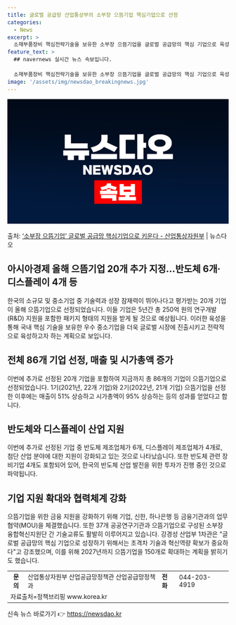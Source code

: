```yaml
---
title: 글로벌 공급망 산업통상부의 소부장 으뜸기업 핵심기업으로 선정
categories:
  - News
excerpt: >
  소재부품장비 핵심전략기술을 보유한 소부장 으뜸기업을 글로벌 공급망의 핵심 기업으로 육성한다. 이를 위해 기술…
feature_text: >
  ## navernews 실시간 뉴스 속보입니다.

  소재부품장비 핵심전략기술을 보유한 소부장 으뜸기업을 글로벌 공급망의 핵심 기업으로 육성한다. 이를 위해 기술…
image: '/assets/img/newsdao_breakingnews.jpg'
---
```


![뉴스다오 속보](/assets/img/newsdao_breakingnews.jpg)

<p>출처: <a href="https://newsdao.kr/3766" rel="dofollow">‘소부장 으뜸기업’ 글로벌 공급망 핵심기업으로 키운다 - 산업통상자원부</a> | 뉴스다오</p>

<h2 data-ke-size="size26">아시아경제 올해 으뜸기업 20개 추가 지정…반도체 6개·디스플레이 4개 등</h2>
한국의 소규모 및 중소기업 중 기술력과 성장 잠재력이 뛰어나다고 평가받는 20개 기업이 올해 으뜸기업으로 선정되었습니다. 이들 기업은 5년간 총 250억 원의 연구개발(R&D) 지원을 포함한 패키지 형태의 지원을 받게 될 것으로 예상됩니다. 이러한 육성을 통해 국내 핵심 기술을 보유한 우수 중소기업을 더욱 글로벌 시장에 진출시키고 전략적으로 육성하고자 하는 계획으로 보입니다.

<p data-ke-size="size16"></p>

<h2 data-ke-size="size26">전체 86개 기업 선정, 매출 및 시가총액 증가</h2>
이번에 추가로 선정된 20개 기업을 포함하여 지금까지 총 86개의 기업이 으뜸기업으로 선정되었습니다. 1기(2021년, 22개 기업)와 2기(2022년, 21개 기업) 으뜸기업을 선정한 이후에는 매출이 51% 상승하고 시가총액이 95% 상승하는 등의 성과를 얻었다고 합니다.

<p data-ke-size="size16"></p>

<h2 data-ke-size="size26">반도체와 디스플레이 산업 지원</h2>
이번에 추가로 선정된 기업 중 반도체 제조업체가 6개, 디스플레이 제조업체가 4개로, 첨단 산업 분야에 대한 지원이 강화되고 있는 것으로 나타났습니다. 또한 반도체 관련 장비기업 4개도 포함되어 있어, 한국의 반도체 산업 발전을 위한 투자가 진행 중인 것으로 파악됩니다.

<p data-ke-size="size16"></p>

<h2 data-ke-size="size26">기업 지원 확대와 협력체계 강화</h2>
으뜸기업을 위한 금융 지원을 강화하기 위해 기업, 신한, 하나은행 등 금융기관과의 업무협약(MOU)을 체결했습니다. 또한 37개 공공연구기관과 으뜸기업으로 구성된 소부장 융합혁신지원단 간 기술교류도 활발히 이루어지고 있습니다. 강경성 산업부 1차관은 "글로벌 공급망의 핵심 기업으로 성장하기 위해서는 초격차 기술과 혁신역량 확보가 중요하다"고 강조했으며, 이를 위해 2027년까지 으뜸기업을 150개로 확대하는 계획을 밝히기도 했습니다.

<p data-ke-size="size16"></p>

<table>
	<tr>
		<td style="text-align: center; height: 17px;"><b>문의</b></td>
		<td>산업통상자원부 산업공급망정책관 산업공급망정책과</td>
		<td><b>전화</b></td>
		<td>044-203-4919</td>
	</tr>
	<tr>
		<td colspan="4">자료출처=정책브리핑 www.korea.kr</td>
	</tr>
</table>

<p data-ke-size="size16"></p> 

신속 뉴스 바로가기 👉 <a href="https://newsdao.kr" rel="dofollow">https://newsdao.kr</a>


